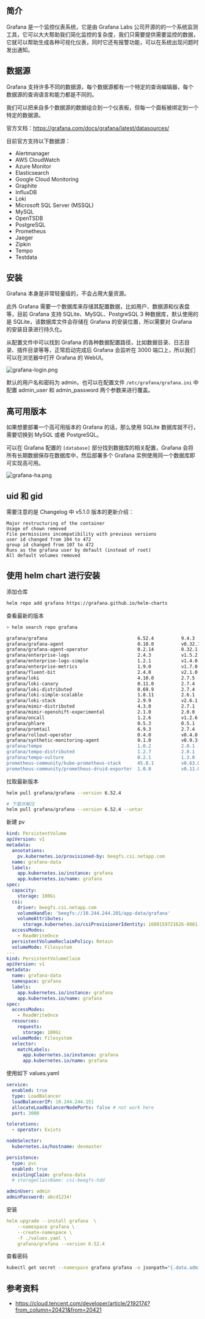 
## 简介

Grafana 是一个监控仪表系统，它是由 Grafana Labs 公司开源的的一个系统监测工具，它可以大大帮助我们简化监控的复杂度，我们只需要提供需要监控的数据，它就可以帮助生成各种可视化仪表，同时它还有报警功能，可以在系统出现问题时发出通知。

## 数据源

Grafana 支持许多不同的数据源，每个数据源都有一个特定的查询编辑器，每个数据源的查询语言和能力都是不同的。

我们可以把来自多个数据源的数据组合到一个仪表板，但每一个面板被绑定到一个特定的数据源。

官方文档：<https://grafana.com/docs/grafana/latest/datasources/>

目前官方支持以下数据源：

- Alertmanager
- AWS CloudWatch
- Azure Monitor
- Elasticsearch
- Google Cloud Monitoring
- Graphite
- InfluxDB
- Loki
- Microsoft SQL Server (MSSQL)
- MySQL
- OpenTSDB
- PostgreSQL
- Prometheus
- Jaeger
- Zipkin
- Tempo
- Testdata

## 安装

Grafana 本身是非常轻量级的，不会占用大量资源。

此外 Grafana 需要一个数据库来存储其配置数据，比如用户、数据源和仪表盘等，目前 Grafana 支持 SQLite、MySQL、PostgreSQL 3 种数据库，默认使用的是 SQLite，该数据库文件会存储在 Grafana 的安装位置，所以需要对 Grafana 的安装目录进行持久化。

从配置文件中可以找到 Grafana 的各种数据配置路径，比如数据目录、日志目录、插件目录等等，正常启动完成后 Grafana 会监听在 3000 端口上，所以我们可以在浏览器中打开 Grafana 的 WebUI。

![grafana-login.png](.assets/grafana-login.png)

默认的用户名和密码为 admin，也可以在配置文件 `/etc/grafana/grafana.ini` 中配置 admin_user 和 admin_password 两个参数来进行覆盖。

## 高可用版本

如果想要部署一个高可用版本的 Grafana 的话，那么使用 SQLite 数据库就不行，需要切换到 MySQL 或者 PostgreSQL。

可以在 Grafana 配置的 `[database]` 部分找到数据库的相关配置，Grafana 会将所有长期数据保存在数据库中，然后部署多个 Grafana 实例使用同一个数据库即可实现高可用。

![grafana-ha.png](.assets/grafana-ha.png)

## uid 和 gid

需要注意的是 Changelog 中 v5.1.0 版本的更新介绍：

```text
Major restructuring of the container
Usage of chown removed
File permissions incompatibility with previous versions
user id changed from 104 to 472
group id changed from 107 to 472
Runs as the grafana user by default (instead of root)
All default volumes removed
```

## 使用 helm chart 进行安装

添加仓库

```bash
helm repo add grafana https://grafana.github.io/helm-charts
```

查看最新的版本

```bash
> helm search repo grafana  

grafana/grafana                                 6.52.4          9.4.3                   The leading tool for querying and visualizing t...
grafana/grafana-agent                           0.10.0          v0.32.1                 Grafana Agent                                     
grafana/grafana-agent-operator                  0.2.14          0.32.1                  A Helm chart for Grafana Agent Operator           
grafana/enterprise-logs                         2.4.3           v1.5.2                  Grafana Enterprise Logs                           
grafana/enterprise-logs-simple                  1.2.1           v1.4.0                  DEPRECATED Grafana Enterprise Logs (Simple Scal...
grafana/enterprise-metrics                      1.9.0           v1.7.0                  DEPRECATED Grafana Enterprise Metrics             
grafana/fluent-bit                              2.4.0           v2.1.0                  Uses fluent-bit Loki go plugin for gathering lo...
grafana/loki                                    4.10.0          2.7.5                   Helm chart for Grafana Loki in simple, scalable...
grafana/loki-canary                             0.11.0          2.7.4                   Helm chart for Grafana Loki Canary                
grafana/loki-distributed                        0.69.9          2.7.4                   Helm chart for Grafana Loki in microservices mode 
grafana/loki-simple-scalable                    1.8.11          2.6.1                   Helm chart for Grafana Loki in simple, scalable...
grafana/loki-stack                              2.9.9           v2.6.1                  Loki: like Prometheus, but for logs.              
grafana/mimir-distributed                       4.3.0           2.7.1                   Grafana Mimir                                     
grafana/mimir-openshift-experimental            2.1.0           2.0.0                   Grafana Mimir on OpenShift Experiment             
grafana/oncall                                  1.2.6           v1.2.6                  Developer-friendly incident response with brill...
grafana/phlare                                  0.5.3           0.5.1                   🔥 horizontally-scalable, highly-available, mul...
grafana/promtail                                6.9.3           2.7.4                   Promtail is an agent which ships the contents o...
grafana/rollout-operator                        0.4.0           v0.4.0                  Grafana rollout-operator                          
grafana/synthetic-monitoring-agent              0.1.0           v0.9.3-0-gcd7aadd       Grafana's Synthetic Monitoring application. The...
grafana/tempo                                   1.0.2           2.0.1                   Grafana Tempo Single Binary Mode                  
grafana/tempo-distributed                       1.2.7           2.0.1                   Grafana Tempo in MicroService mode                
grafana/tempo-vulture                           0.2.1           1.3.0                   Grafana Tempo Vulture - A tool to monitor Tempo...
prometheus-community/kube-prometheus-stack      45.8.1          v0.63.0                 kube-prometheus-stack collects Kubernetes manif...
prometheus-community/prometheus-druid-exporter  1.0.0           v0.11.0                 Druid exporter to monitor druid metrics with Pr...
```

拉取最新版本

```bash
helm pull grafana/grafana --version 6.52.4

# 下载并解压
helm pull grafana/grafana --version 6.52.4 --untar
```

新建 pv

```yaml
kind: PersistentVolume
apiVersion: v1
metadata:
  annotations:
    pv.kubernetes.io/provisioned-by: beegfs.csi.netapp.com
  name: grafana-data
  labels:
    app.kubernetes.io/instance: grafana
    app.kubernetes.io/name: grafana
spec:
  capacity:
    storage: 100Gi
  csi:
    driver: beegfs.csi.netapp.com
    volumeHandle: 'beegfs://10.244.244.201/app-data/grafana'
    volumeAttributes:
      storage.kubernetes.io/csiProvisionerIdentity: 1680159721626-8081-beegfs.csi.netapp.com
  accessModes:
    - ReadWriteOnce
  persistentVolumeReclaimPolicy: Retain
  volumeMode: Filesystem
---
kind: PersistentVolumeClaim
apiVersion: v1
metadata:
  name: grafana-data
  namespace: grafana
  labels:
    app.kubernetes.io/instance: grafana
    app.kubernetes.io/name: grafana
spec:
  accessModes:
    - ReadWriteOnce
  resources:
    requests:
      storage: 100Gi
  volumeMode: Filesystem
  selector:
    matchLabels:
      app.kubernetes.io/instance: grafana
      app.kubernetes.io/name: grafana

```

使用如下 values.yaml

```yaml
service:
  enabled: true
  type: LoadBalancer
  loadBalancerIP: 10.244.244.151
  allocateLoadBalancerNodePorts: false # not work here
  port: 3000

tolerations:
  - operator: Exists

nodeSelector:
  kubernetes.io/hostname: devmaster

persistence:
  type: pvc
  enabled: true
  existingClaim: grafana-data
  # storageClassName: csi-beegfs-hdd

adminUser: admin
adminPassword: abcd1234!

```

安装

```yaml
helm upgrade --install grafana  \
    --namespace grafana \
    --create-namespace \
    -f ./values.yaml \
    grafana/grafana --version 6.52.4
```

查看密码

```bash
kubectl get secret --namespace grafana grafana -o jsonpath="{.data.admin-password}" | base64 --decode ; echo
```

## 参考资料

- <https://cloud.tencent.com/developer/article/2192174?from_column=20421&from=20421>
